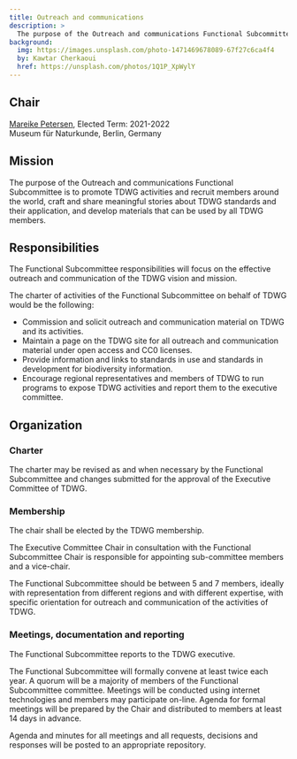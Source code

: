 ```yaml
---
title: Outreach and communications
description: >
  The purpose of the Outreach and communications Functional Subcommittee is to promote TDWG activities and recruit members around the world, craft and share meaningful stories about TDWG standards and their application, and develop materials that can be used by all TDWG members.
background:
  img: https://images.unsplash.com/photo-1471469678089-67f27c6ca4f4
  by: Kawtar Cherkaoui
  href: https://unsplash.com/photos/1Q1P_XpWylY
---
```


## Chair

[Mareike Petersen](mailto:Mareike.Petersen@mfn.berlin), Elected Term: 2021-2022  
Museum für Naturkunde, Berlin, Germany  

## Mission

The purpose of the Outreach and communications Functional Subcommittee is to promote TDWG activities and recruit members around the world, craft and share meaningful stories about TDWG standards and their application, and develop materials that can be used by all TDWG members.

## Responsibilities

The Functional Subcommittee responsibilities will focus on the effective outreach and communication of the TDWG vision and mission.

The charter of activities of the Functional Subcommittee on behalf of TDWG would be the following:

* Commission and solicit outreach and communication material on TDWG and its activities.
* Maintain a page on the TDWG site for all outreach and communication material under open access and CC0 licenses.
* Provide information and links to standards in use and standards in development for biodiversity information.
* Encourage regional representatives and members of TDWG to run programs to expose TDWG activities and report them to the executive committee.

## Organization

### Charter

The charter may be revised as and when necessary by the Functional Subcommittee and changes submitted for the approval of the Executive Committee of TDWG.

### Membership

The chair shall be elected by the TDWG membership.

The Executive Committee Chair in consultation with the Functional Subcommittee Chair is responsible for appointing sub-committee members and a vice-chair.

The Functional Subcommittee should be between 5 and 7 members, ideally with representation from different regions and with different expertise, with specific orientation for outreach and communication of the activities of TDWG.
 
### Meetings, documentation and reporting

The Functional Subcommittee reports to the TDWG executive.

The Functional Subcommittee will formally convene at least twice each year. A quorum will be a majority of members of the Functional Subcommittee committee. Meetings will be conducted using internet technologies and members may participate on-line. Agenda for formal meetings will be prepared by the Chair and distributed to members at least 14 days in advance.

Agenda and minutes for all meetings and all requests, decisions and responses will be posted to an appropriate repository.
